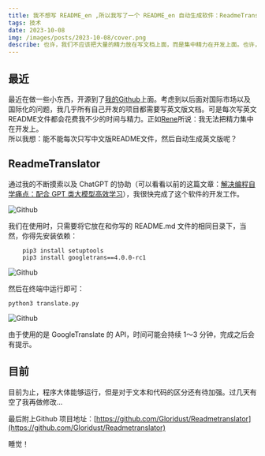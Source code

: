 ```yaml
---
title: 我不想写 README_en ,所以我写了一个 README_en 自动生成软件：ReadmeTranslator
tags: 技术
date: 2023-10-08
img: /images/posts/2023-10-08/cover.png
describe: 也许，我们不应该把大量的精力放在写文档上面，而是集中精力在开发上面。也许，我们不必每次再写一次英文README文件...
---
```

## 最近
最近在做一些小东西，开源到了[我的Github](https://github.com/Gloridust)上面。考虑到以后面对国际市场以及国际化的问题，我几乎所有自己开发的项目都需要写英文版文档。可是每次写英文README文件都会花费我不少的时间与精力。正如[Rene](https://rene.wang)所说：我无法把精力集中在开发上。  
所以我想：能不能每次只写中文版README文件，然后自动生成英文版呢？  

## ReadmeTranslator
通过我的不断摸索以及 ChatGPT 的协助（可以看看以前的这篇文章：[解决编程自学痛点：配合 GPT 类大模型高效学习](https://gloridust.xyz/%E6%8A%80%E6%9C%AF/2023/08/24/studywithgpt.html)），我很快完成了这个软件的开发工作。  

![Github](/images/posts/2023-10-08/2.png)

我们在使用时，只需要将它放在和你写的 README.md 文件的相同目录下，当然，你得先安装依赖：
```
    pip3 install setuptools
    pip3 install googletrans==4.0.0-rc1
```
![Github](/images/posts/2023-10-08/3.png)

然后在终端中运行即可：

   ```
   python3 translate.py
   ```

![Github](/images/posts/2023-10-08/5.png)

 由于使用的是 GoogleTranslate 的 API，时间可能会持续 1～3 分钟，完成之后会有提示。

 ## 目前
 目前为止，程序大体能够运行，但是对于文本和代码的区分还有待加强。过几天有空了我再做修改...

最后附上Github 项目地址​：[https://github.com/Gloridust/Readmetranslator](https://github.com/Gloridust/Readmetranslator)

 睡觉！ 
